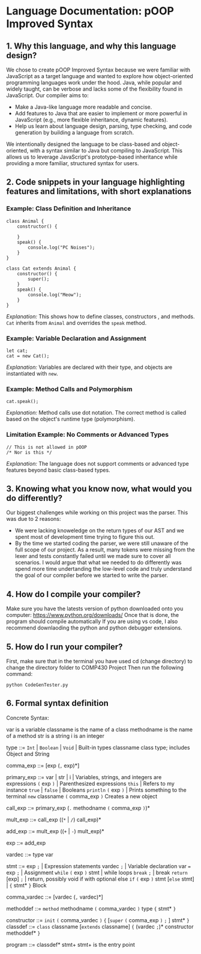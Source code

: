 # Language Documentation: pOOP Improved Syntax

## 1. Why this language, and why this language design?
We chose to create pOOP Improved Syntax because we were familiar with JavaScript as a target language and wanted to explore how object-oriented programming languages work under the hood. Java, while popular and widely taught, can be verbose and lacks some of the flexibility found in JavaScript. Our compiler aims to:
- Make a Java-like language more readable and concise.
- Add features to Java that are easier to implement or more powerful in JavaScript (e.g., more flexible inheritance, dynamic features).
- Help us learn about language design, parsing, type checking, and code generation by building a language from scratch.

We intentionally designed the language to be class-based and object-oriented, with a syntax similar to Java but compiling to JavaScript. This allows us to leverage JavaScript's prototype-based inheritance while providing a more familiar, structured syntax for users.

## 2. Code snippets in your language highlighting features and limitations, with short explanations

### Example: Class Definition and Inheritance
```poop
class Animal {
    constructor() {

    }
    speak() {
        console.log("PC Noises");
    }
}

class Cat extends Animal {
    constructor() {
        super();
    }
    speak() {
        console.log("Meow");
    }
}
```
*Explanation:* This shows how to define classes, constructors , and methods. `Cat` inherits from `Animal` and overrides the `speak` method.

### Example: Variable Declaration and Assignment
```poop
let cat;
cat = new Cat();
```
*Explanation:* Variables are declared with their type, and objects are instantiated with `new`.

### Example: Method Calls and Polymorphism
```poop
cat.speak();
```
*Explanation:* Method calls use dot notation. The correct method is called based on the object's runtime type (polymorphism).

### Limitation Example: No Comments or Advanced Types
```poop
// This is not allowed in pOOP
/* Nor is this */
```
*Explanation:* The language does not support comments or advanced type features beyond basic class-based types.

## 3. Knowing what you know now, what would you do differently?
Our biggest challenges while working on this project was the parser. This was due to 2 reasons:
- We were lacking knoweledge on the return types of our AST and we spent most of development time trying to figure this out.
- By the time we started coding the parser, we were still unaware of the full scope of our project. As a result, many tokens were missing from the lexer and tests constantly failed until we made sure to cover all scenarios. 
I would argue that what we needed to do differently was spend more time undertanding the low-level code and truly understand the goal of our compiler before we started to write the parser.

## 4. How do I compile your compiler?
Make sure you have the latests version of python downloaded onto you computer: 
https://www.python.org/downloads/
Once that is done, the program should compile automatically
If you are using vs code, I also recommend downlaoding the python and python debugger extensions. 

## 5. How do I run your compiler?
First, make sure that in the terminal you have used cd (change directory) to change the directory folder to COMP430 Project
Then run the following command:
```poop
python CodeGenTester.py
```

## 6. Formal syntax definition
Concrete Syntax:

var is a variable
classname is the name of a class
methodname is the name of a method
str is a string
i is an integer

type ::= `Int` | `Boolean` | `Void` | Built-in types
         classname class type; includes Object and String

comma_exp ::= [exp (`,` exp)*]

primary_exp ::=
  var | str | i | Variables, strings, and integers are     
                  expressions
  `(` exp `)` | Parenthesized expressions
  `this` | Refers to my instance
  `true` | `false` | Booleans
  `println` `(` exp `)` | Prints something to the terminal
  `new` classname `(` comma_exp `)` Creates a new object

call_exp ::= primary_exp (`.` methodname `(` comma_exp `)`)*

mult_exp ::= call_exp ((`*` | `/`) call_exp)*

add_exp ::= mult_exp ((`+` | `-`) mult_exp)*

exp ::= add_exp

vardec ::= type var

stmt ::= exp `;` | Expression statements
         vardec `;` | Variable declaration
         var `=` exp `;` | Assignment
         `while` `(` exp `)` stmt | while loops
         `break` `;` | break
         `return` [exp] `;` | return, possibly void
         if with optional else
         `if` `(` exp `)` stmt [`else` stmt] | 
         `{` stmt* `}` Block

comma_vardec ::= [vardec (`,` vardec)*]

methoddef ::= `method` methodname `(` comma_vardec `)` type
              `{` stmt* `}`

constructor ::= `init` `(` comma_vardec `)` `{`
                [`super` `(` comma_exp `)` `;` ]
                stmt*
                `}`
classdef ::= `class` classname [`extends` classname] `{`
             (vardec `;`)*
             constructor
             methoddef*
             `}`

program ::= classdef* stmt+  stmt+ is the entry point